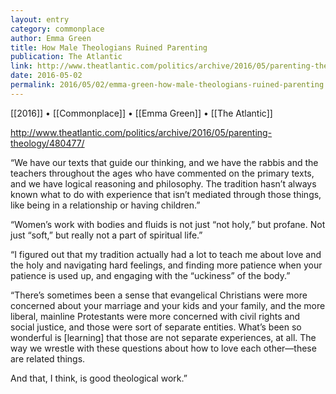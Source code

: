 ```yaml
---
layout: entry
category: commonplace
author: Emma Green
title: How Male Theologians Ruined Parenting
publication: The Atlantic
link: http://www.theatlantic.com/politics/archive/2016/05/parenting-theology/480477/
date: 2016-05-02
permalink: 2016/05/02/emma-green-how-male-theologians-ruined-parenting
---
```


[[2016]] • [[Commonplace]] • [[Emma Green]] • [[The Atlantic]]

http://www.theatlantic.com/politics/archive/2016/05/parenting-theology/480477/

“We have our texts that guide our thinking, and we have the rabbis and the teachers throughout the ages who have commented on the primary texts, and we have logical reasoning and philosophy. The tradition hasn’t always known what to do with experience that isn’t mediated through those things, like being in a relationship or having children.”

“Women’s work with bodies and fluids is not just “not holy,” but profane. Not just “soft,” but really not a part of spiritual life.”

“I figured out that my tradition actually had a lot to teach me about love and the holy and navigating hard feelings, and finding more patience when your patience is used up, and engaging with the “uckiness” of the body.”

“There’s sometimes been a sense that evangelical Christians were more concerned about your marriage and your kids and your family, and the more liberal, mainline Protestants were more concerned with civil rights and social justice, and those were sort of separate entities. What’s been so wonderful is [learning] that those are not separate experiences, at all. The way we wrestle with these questions about how to love each other—these are related things.

And that, I think, is good theological work.”

